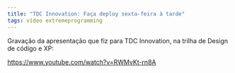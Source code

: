 ```yaml
---
title: "TDC Innovation: Faça deploy sexta-feira à tarde"
tags: vídeo extremeprogramming
---
```


Gravação da apresentação que fiz para TDC Innovation, na trilha de Design de código e XP:

https://www.youtube.com/watch?v=RWMvKt-rn8A
